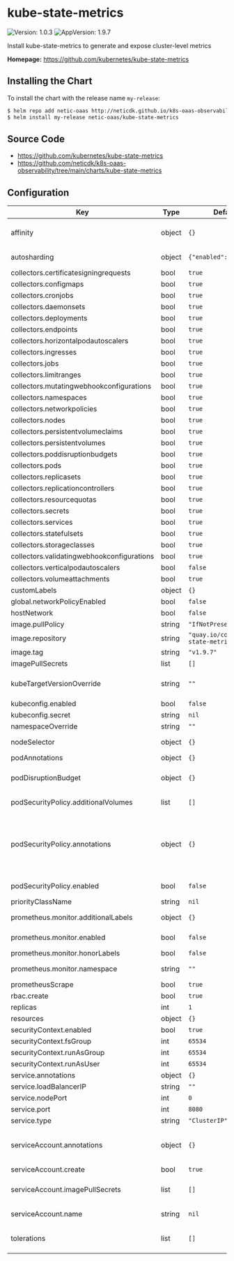 # kube-state-metrics

![Version: 1.0.3](https://img.shields.io/badge/Version-1.0.3-informational?style=flat-square) ![AppVersion: 1.9.7](https://img.shields.io/badge/AppVersion-1.9.7-informational?style=flat-square)

Install kube-state-metrics to generate and expose cluster-level metrics

**Homepage:** <https://github.com/kubernetes/kube-state-metrics>

## Installing the Chart

To install the chart with the release name `my-release`:

```bash
$ helm repo add netic-oaas http://neticdk.github.io/k8s-oaas-observability
$ helm install my-release netic-oaas/kube-state-metrics
```

## Source Code

* <https://github.com/kubernetes/kube-state-metrics>
* <https://github.com/neticdk/k8s-oaas-observability/tree/main/charts/kube-state-metrics>

## Configuration

| Key | Type | Default | Description |
|-----|------|---------|-------------|
| affinity | object | `{}` | Affinity settings for pod assignment Ref: https://kubernetes.io/docs/concepts/configuration/assign-pod-node/ |
| autosharding | object | `{"enabled":false}` | Set to true to automatically shard data across replicas pods ([Automated Sharding](https://github.com/kubernetes/kube-state-metrics#automated-sharding)). EXPERIMENTAL |
| collectors.certificatesigningrequests | bool | `true` | Enable the certificatesigningrequests collector. |
| collectors.configmaps | bool | `true` | Enable the configmaps collector. |
| collectors.cronjobs | bool | `true` | Enable the cronjobs collector. |
| collectors.daemonsets | bool | `true` | Enable the daemonsets collector. |
| collectors.deployments | bool | `true` | Enable the deployments collector. |
| collectors.endpoints | bool | `true` | Enable the endpoints collector. |
| collectors.horizontalpodautoscalers | bool | `true` | Enable the horizontalpodautoscalers collector. |
| collectors.ingresses | bool | `true` | Enable the ingresses collector. |
| collectors.jobs | bool | `true` | Enable the jobs collector. |
| collectors.limitranges | bool | `true` | Enable the limitranges collector. |
| collectors.mutatingwebhookconfigurations | bool | `true` | Enable the mutatingwebhookconfigurations collector. |
| collectors.namespaces | bool | `true` | Enable the namespaces collector. |
| collectors.networkpolicies | bool | `true` | Enable the networkpolicies collector. |
| collectors.nodes | bool | `true` | Enable the nodes collector. |
| collectors.persistentvolumeclaims | bool | `true` | Enable the persistentvolumeclaims collector. |
| collectors.persistentvolumes | bool | `true` | Enable the persistentvolumes collector. |
| collectors.poddisruptionbudgets | bool | `true` | Enable the poddisruptionbudgets collector. |
| collectors.pods | bool | `true` | Enable the pods collector. |
| collectors.replicasets | bool | `true` | Enable the replicasets collector. |
| collectors.replicationcontrollers | bool | `true` | Enable the replicationcontrollers collector. |
| collectors.resourcequotas | bool | `true` | Enable the resourcequotas collector. |
| collectors.secrets | bool | `true` | Enable the secrets collector. |
| collectors.services | bool | `true` | Enable the services collector. |
| collectors.statefulsets | bool | `true` | Enable the statefulsets collector. |
| collectors.storageclasses | bool | `true` | Enable the storageclasses collector. |
| collectors.validatingwebhookconfigurations | bool | `true` | Enable the validatingwebhookconfigurations collector. |
| collectors.verticalpodautoscalers | bool | `false` | Enable the verticalpodautoscalers collector. |
| collectors.volumeattachments | bool | `true` | Enable the volumeattachments collector. |
| customLabels | object | `{}` | Custom labels to apply to service, deployment and pods |
| global.networkPolicyEnabled | bool | `false` | Deploy network policy allowing ingress. |
| hostNetwork | bool | `false` | Whether or not to use the host network |
| image.pullPolicy | string | `"IfNotPresent"` | Image pull policy |
| image.repository | string | `"quay.io/coreos/kube-state-metrics"` | The image repository to pull from |
| image.tag | string | `"v1.9.7"` | The image tag to pull |
| imagePullSecrets | list | `[]` |  |
| kubeTargetVersionOverride | string | `""` | Provide a k8s version to define apiGroups for podSecurityPolicy Cluster Role. For example: kubeTargetVersionOverride: 1.14.9 |
| kubeconfig.enabled | bool | `false` |  |
| kubeconfig.secret | string | `nil` | base64 encoded kube-config file |
| namespaceOverride | string | `""` |  |
| nodeSelector | object | `{}` | Node labels for pod assignment Ref: https://kubernetes.io/docs/user-guide/node-selection/ |
| podAnnotations | object | `{}` | Annotations to be added to the pod |
| podDisruptionBudget | object | `{}` | Optional PodDisruptionBudget Ref: https://kubernetes.io/docs/tasks/run-application/configure-pdb/ |
| podSecurityPolicy.additionalVolumes | list | `[]` | Specify allowed volumes in the pod security policy (`secret` is always allowed) |
| podSecurityPolicy.annotations | object | `{}` | Specify pod annotations in the pod security policy Ref: https://kubernetes.io/docs/concepts/policy/pod-security-policy/#apparmor Ref: https://kubernetes.io/docs/concepts/policy/pod-security-policy/#seccomp Ref: https://kubernetes.io/docs/concepts/policy/pod-security-policy/#sysctl |
| podSecurityPolicy.enabled | bool | `false` | If true, create & use PodSecurityPolicy resources. Note that related RBACs are created only if `rbac.enabled` is `true`. |
| priorityClassName | string | `nil` | Name of Priority Class to assign pods |
| prometheus.monitor.additionalLabels | object | `{}` | Additional labels that can be used so ServiceMonitor will be discovered by Prometheus |
| prometheus.monitor.enabled | bool | `false` | Set this to true to create ServiceMonitor for Prometheus operator |
| prometheus.monitor.honorLabels | bool | `false` | Honor metric labels |
| prometheus.monitor.namespace | string | `""` | Namespace where servicemonitor resource should be created |
| prometheusScrape | bool | `true` | Whether or not enable prom scrape |
| rbac.create | bool | `true` |  |
| replicas | int | `1` | Number of replicas |
| resources | object | `{}` | kube-state-metrics resource requests and limits |
| securityContext.enabled | bool | `true` | Enable security context |
| securityContext.fsGroup | int | `65534` | Group ID for the filesystem |
| securityContext.runAsGroup | int | `65534` | Group ID for the container |
| securityContext.runAsUser | int | `65534` | User ID for the container |
| service.annotations | object | `{}` | Annotations to be added to the service. |
| service.loadBalancerIP | string | `""` |  |
| service.nodePort | int | `0` |  |
| service.port | int | `8080` | The port of the container |
| service.type | string | `"ClusterIP"` | Service type. Default to clusterIP for backward compatibility. |
| serviceAccount.annotations | object | `{}` | ServiceAccount annotations. Use case: AWS EKS IAM roles for service accounts ref: https://docs.aws.amazon.com/eks/latest/userguide/specify-service-account-role.html |
| serviceAccount.create | bool | `true` | If true, create & use serviceAccount. Require rbac true |
| serviceAccount.imagePullSecrets | list | `[]` | Reference to one or more secrets to be used when pulling images ref: https://kubernetes.io/docs/tasks/configure-pod-container/pull-image-private-registry/ |
| serviceAccount.name | string | `nil` | The name of the ServiceAccount to use. If not set and create is true, a name is generated using the fullname template |
| tolerations | list | `[]` | Tolerations for pod assignment Ref: https://kubernetes.io/docs/concepts/configuration/taint-and-toleration/ |
